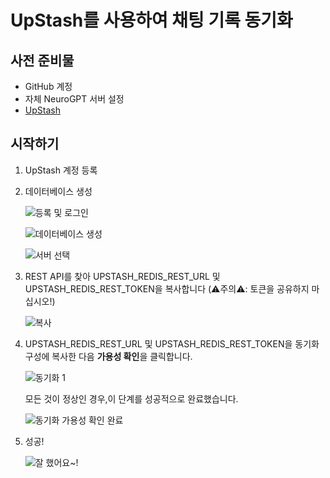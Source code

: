 # UpStash를 사용하여 채팅 기록 동기화
## 사전 준비물
- GitHub 계정
- 자체 NeuroGPT 서버 설정
- [UpStash](https://upstash.com)

## 시작하기
1. UpStash 계정 등록
2. 데이터베이스 생성

    ![등록 및 로그인](./images/upstash-1.png)

    ![데이터베이스 생성](./images/upstash-2.png)

    ![서버 선택](./images/upstash-3.png)

3. REST API를 찾아 UPSTASH_REDIS_REST_URL 및 UPSTASH_REDIS_REST_TOKEN을 복사합니다 (⚠주의⚠: 토큰을 공유하지 마십시오!)

   ![복사](./images/upstash-4.png)

4. UPSTASH_REDIS_REST_URL 및 UPSTASH_REDIS_REST_TOKEN을 동기화 구성에 복사한 다음 **가용성 확인**을 클릭합니다.

    ![동기화 1](./images/upstash-5.png)

    모든 것이 정상인 경우,이 단계를 성공적으로 완료했습니다.

    ![동기화 가용성 확인 완료](./images/upstash-6.png)

5. 성공!

   ![잘 했어요~!](./images/upstash-7.png)